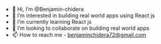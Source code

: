 - 👋 Hi, I’m @Benjamin-chidera
- 👀 I’m interested in building real world apps using React js
- 🌱 I’m currently learning React js
- 💞️ I’m looking to collaborate on building real world apps
- 📫 How to reach me - benjaminchidera72@gmail.com

<!---
Benjamin-chidera/Benjamin-chidera is a ✨ special ✨ repository because its `README.md` (this file) appears on your GitHub profile.
You can click the Preview link to take a look at your changes.
--->
